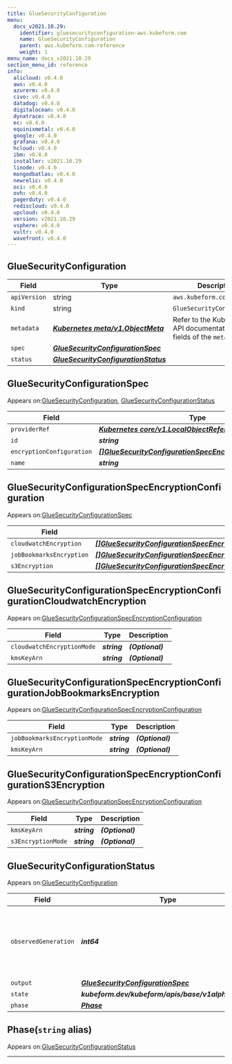 ```yaml
---
title: GlueSecurityConfiguration
menu:
  docs_v2021.10.29:
    identifier: gluesecurityconfiguration-aws.kubeform.com
    name: GlueSecurityConfiguration
    parent: aws.kubeform.com-reference
    weight: 1
menu_name: docs_v2021.10.29
section_menu_id: reference
info:
  alicloud: v0.4.0
  aws: v0.4.0
  azurerm: v0.4.0
  civo: v0.4.0
  datadog: v0.4.0
  digitalocean: v0.4.0
  dynatrace: v0.4.0
  ec: v0.4.0
  equinixmetal: v0.4.0
  google: v0.4.0
  grafana: v0.4.0
  hcloud: v0.4.0
  ibm: v0.4.0
  installer: v2021.10.29
  linode: v0.4.0
  mongodbatlas: v0.4.0
  newrelic: v0.4.0
  oci: v0.4.0
  ovh: v0.4.0
  pagerduty: v0.4.0
  rediscloud: v0.4.0
  upcloud: v0.4.0
  version: v2021.10.29
  vsphere: v0.4.0
  vultr: v0.4.0
  wavefront: v0.4.0
---
```


## GlueSecurityConfiguration
| Field | Type | Description |
| ------ | ----- | ----------- |
| `apiVersion` | string | `aws.kubeform.com/v1alpha1` |
|    `kind` | string | `GlueSecurityConfiguration` |
| `metadata` | ***[Kubernetes meta/v1.ObjectMeta](https://v1-18.docs.kubernetes.io/docs/reference/generated/kubernetes-api/v1.18/#objectmeta-v1-meta)***|Refer to the Kubernetes API documentation for the fields of the `metadata` field.|
| `spec` | ***[GlueSecurityConfigurationSpec](#gluesecurityconfigurationspec)***||
| `status` | ***[GlueSecurityConfigurationStatus](#gluesecurityconfigurationstatus)***||
## GlueSecurityConfigurationSpec

Appears on:[GlueSecurityConfiguration](#gluesecurityconfiguration), [GlueSecurityConfigurationStatus](#gluesecurityconfigurationstatus)

| Field | Type | Description |
| ------ | ----- | ----------- |
| `providerRef` | ***[Kubernetes core/v1.LocalObjectReference](https://v1-18.docs.kubernetes.io/docs/reference/generated/kubernetes-api/v1.18/#localobjectreference-v1-core)***||
| `id` | ***string***||
| `encryptionConfiguration` | ***[[]GlueSecurityConfigurationSpecEncryptionConfiguration](#gluesecurityconfigurationspecencryptionconfiguration)***||
| `name` | ***string***||
## GlueSecurityConfigurationSpecEncryptionConfiguration

Appears on:[GlueSecurityConfigurationSpec](#gluesecurityconfigurationspec)

| Field | Type | Description |
| ------ | ----- | ----------- |
| `cloudwatchEncryption` | ***[[]GlueSecurityConfigurationSpecEncryptionConfigurationCloudwatchEncryption](#gluesecurityconfigurationspecencryptionconfigurationcloudwatchencryption)***||
| `jobBookmarksEncryption` | ***[[]GlueSecurityConfigurationSpecEncryptionConfigurationJobBookmarksEncryption](#gluesecurityconfigurationspecencryptionconfigurationjobbookmarksencryption)***||
| `s3Encryption` | ***[[]GlueSecurityConfigurationSpecEncryptionConfigurationS3Encryption](#gluesecurityconfigurationspecencryptionconfigurations3encryption)***||
## GlueSecurityConfigurationSpecEncryptionConfigurationCloudwatchEncryption

Appears on:[GlueSecurityConfigurationSpecEncryptionConfiguration](#gluesecurityconfigurationspecencryptionconfiguration)

| Field | Type | Description |
| ------ | ----- | ----------- |
| `cloudwatchEncryptionMode` | ***string***| ***(Optional)*** |
| `kmsKeyArn` | ***string***| ***(Optional)*** |
## GlueSecurityConfigurationSpecEncryptionConfigurationJobBookmarksEncryption

Appears on:[GlueSecurityConfigurationSpecEncryptionConfiguration](#gluesecurityconfigurationspecencryptionconfiguration)

| Field | Type | Description |
| ------ | ----- | ----------- |
| `jobBookmarksEncryptionMode` | ***string***| ***(Optional)*** |
| `kmsKeyArn` | ***string***| ***(Optional)*** |
## GlueSecurityConfigurationSpecEncryptionConfigurationS3Encryption

Appears on:[GlueSecurityConfigurationSpecEncryptionConfiguration](#gluesecurityconfigurationspecencryptionconfiguration)

| Field | Type | Description |
| ------ | ----- | ----------- |
| `kmsKeyArn` | ***string***| ***(Optional)*** |
| `s3EncryptionMode` | ***string***| ***(Optional)*** |
## GlueSecurityConfigurationStatus

Appears on:[GlueSecurityConfiguration](#gluesecurityconfiguration)

| Field | Type | Description |
| ------ | ----- | ----------- |
| `observedGeneration` | ***int64***| ***(Optional)*** Resource generation, which is updated on mutation by the API Server.|
| `output` | ***[GlueSecurityConfigurationSpec](#gluesecurityconfigurationspec)***| ***(Optional)*** |
| `state` | ***kubeform.dev/kubeform/apis/base/v1alpha1.State***| ***(Optional)*** |
| `phase` | ***[Phase](#phase)***| ***(Optional)*** |
## Phase(`string` alias)

Appears on:[GlueSecurityConfigurationStatus](#gluesecurityconfigurationstatus)

---
